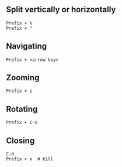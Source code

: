 ---
---

## Split vertically or horizontally

```
Prefix + %
Prefix + "
```

## Navigating

```
Prefix + <arrow key>
```

## Zooming

```
Prefix + z
```

## Rotating

```
Prefix + C-o
```

## Closing

```
C-d
Prefix + x  # Kill
```
